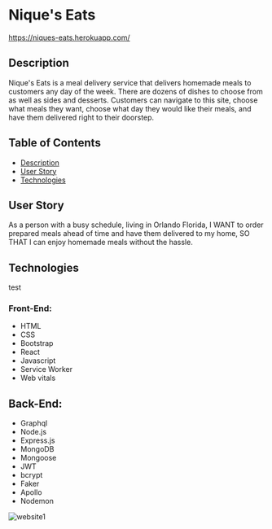 # Nique's Eats 
https://niques-eats.herokuapp.com/

## Description
Nique's Eats is a meal delivery service that delivers homemade meals to customers any day of the week. There are dozens of dishes to choose from as well as sides and desserts. Customers can navigate to this site, choose what meals they want, choose what day they would like their meals, and have them delivered right to their doorstep.

## Table of Contents
- [Description](#description)
- [User Story](#user-story)
- [Technologies](#technologies)

## User Story 
As a person with a busy schedule, living in Orlando Florida,
I WANT to order prepared meals ahead of time and have them delivered to my home,
SO THAT I can enjoy homemade meals without the hassle.

## Technologies
test
### Front-End:

- HTML
- CSS
- Bootstrap
- React
- Javascript
- Service Worker
- Web vitals

## Back-End:

- Graphql
- Node.js
- Express.js
- MongoDB
- Mongoose
- JWT
- bcrypt
- Faker
- Apollo
- Nodemon


![website1](https://user-images.githubusercontent.com/87587644/161065278-35f7123b-e58f-4620-bad1-191cb9ba535f.jpg)



